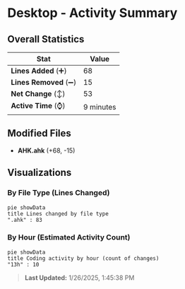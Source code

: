 # Desktop - Activity Summary 

## Overall Statistics

| Stat                   | Value                                                             |
| ---------------------- | ----------------------------------------------------------------- |
| **Lines Added** (➕)   | 68                                          |
| **Lines Removed** (➖) | 15                                        |
| **Net Change** (↕)    | 53                |
| **Active Time** (⌚)   | 9 minutes |


## Modified Files
- **AHK.ahk** (+68, -15)

## Visualizations

### By File Type (Lines Changed)

```mermaid
pie showData
title Lines changed by file type
".ahk" : 83
```

### By Hour (Estimated Activity Count)

```mermaid
pie showData
title Coding activity by hour (count of changes)
"13h" : 10
```


> **Last Updated:** 1/26/2025, 1:45:38 PM